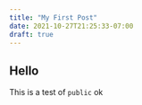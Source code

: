 ```yaml
---
title: "My First Post"
date: 2021-10-27T21:25:33-07:00
draft: true
---
```


## Hello

This is a test of `public` ok 